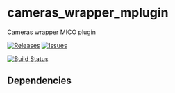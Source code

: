# cameras_wrapper_mplugin

Cameras wrapper MICO plugin

[![Releases](https://img.shields.io/github/release/mico-corp/cameras_mplugin.svg)](https://github.com/mico-corp/cameras_mplugin/releases)  [![Issues](https://img.shields.io/github/issues/mico-corp/cameras_mplugin.svg)](https://github.com/mico-corp/cameras_mplugin/issues)

[![Build Status](https://travis-ci.com/mico-corp/cameras_mplugin.svg?branch=master)](https://travis-ci.com/mico-corp/cameras_mplugin)

## Dependencies

